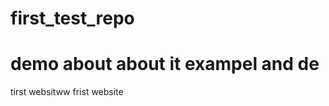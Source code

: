 # first_test_repo
# demo about about it exampel and de 

<html>
  <hea>tirst websitww </hea>
  <body>
   frist website 
  </body>
</html>
